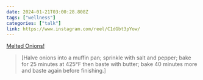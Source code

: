```yaml
---
date: 2024-01-21T03:00:28.808Z
tags: ["wellness"]
categories: ["talk"]
link: https://www.instagram.com/reel/C1dGbt3pYow/
---
```

[Melted Onions!](https://www.instagram.com/reel/C1dGbt3pYow/)

> [Halve onions into a muffin pan; sprinkle with salt and pepper; bake for 25 minutes at 425°F then baste with butter; bake 40 minutes more and baste again before finishing.]
